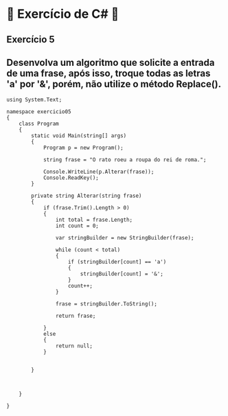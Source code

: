 # :book: Exercício de C# :book:
## Exercício 5
## Desenvolva um algoritmo que solicite a entrada de uma frase, após isso, troque todas as letras 'a' por '&', porém, não utilize o método Replace().


```
using System.Text;

namespace exercicio05
{
    class Program
    {
        static void Main(string[] args)
        {
            Program p = new Program();

            string frase = "O rato roeu a roupa do rei de roma.";

            Console.WriteLine(p.Alterar(frase));
            Console.ReadKey();
        }

        private string Alterar(string frase)
        {
            if (frase.Trim().Length > 0)
            {
                int total = frase.Length;
                int count = 0;
                
                var stringBuilder = new StringBuilder(frase);

                while (count < total)
                {
                    if (stringBuilder[count] == 'a')
                    {
                        stringBuilder[count] = '&';
                    }
                    count++;
                }

                frase = stringBuilder.ToString();

                return frase;

            }
            else
            {
                return null;
            }


        }



    }
    
}

```